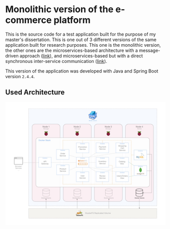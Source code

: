 # Monolithic version of the e-commerce platform

This is the source code for a test application built for the purpose of my master's dissertation. 
This is one out of 3 different versions of the same application built for research purposes. This one is the monolithic version, the other ones are the 
microservices-based architecture with a message-driven approach ([link](https://github.com/leandrocosta16/gama-microservices)), and microservices-based but with a direct synchronous 
inter-service communication ([link](https://github.com/leandrocosta16/gama-microservices-direct)).

This version of the application was developed with Java and Spring Boot version `2.4.4`.

## Used Architecture

![archietcture overview](https://raw.githubusercontent.com/leandrocosta16/gama-microservices/main/imgs/arch-overview.JPG)
